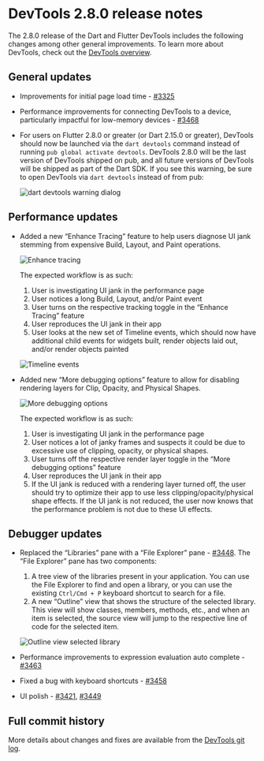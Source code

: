 # DevTools 2.8.0 release notes

The 2.8.0 release of the Dart and Flutter DevTools
includes the following changes among other general improvements.
To learn more about DevTools, check out the
[DevTools overview](https://docs.flutter.dev/tools/devtools/overview).

## General updates

* Improvements for initial page load time -
  [#3325](https://github.com/flutter/devtools/pull/3325)
* Performance improvements for connecting DevTools to a device,
  particularly impactful for low-memory devices -
  [#3468](https://github.com/flutter/devtools/pull/3468)
* For users on Flutter 2.8.0 or greater (or Dart 2.15.0 or greater),
  DevTools should now be launched via the `dart devtools` command
  instead of running `pub global activate devtools`.
  DevTools 2.8.0 will be the last version of DevTools shipped on pub,
  and all future versions of DevTools will be shipped as part of the Dart SDK.
  If you see this warning,
  be sure to open DevTools via `dart devtools` instead of from pub:

  ![dart devtools warning dialog]({{site.url}}/tools/devtools/release-notes/images-2.8.0/image1.png "dart devtools warning dialog")

## Performance updates

* Added a new “Enhance Tracing” feature to help users diagnose UI jank
  stemming from expensive Build, Layout, and Paint operations.

  ![Enhance tracing]({{site.url}}/tools/devtools/release-notes/images-2.8.0/image2.png "Enhance tracing")
  
  The expected workflow is as such:
  
  1. User is investigating UI jank in the performance page
  2. User notices a long Build, Layout, and/or Paint event
  3. User turns on the respective tracking toggle in the “Enhance Tracing” feature
  4. User reproduces the UI jank in their app
  5. User looks at the new set of Timeline events, which should now have
     additional child events for widgets built, render objects laid out,
     and/or render objects painted

  ![Timeline events]({{site.url}}/tools/devtools/release-notes/images-2.8.0/image3.png "Timeline events")

* Added new “More debugging options” feature to allow for disabling
  rendering layers for Clip, Opacity, and Physical Shapes.

  ![More debugging options]({{site.url}}/tools/devtools/release-notes/images-2.8.0/image4.png "More debugging options")
  
  The expected workflow is as such:
  
  1. User is investigating UI jank in the performance page
  2. User notices a lot of janky frames and suspects it could be due to
     excessive use of clipping, opacity, or physical shapes.
  3. User turns off the respective render layer toggle in the “More
     debugging options” feature
  4. User reproduces the UI jank in their app
  5. If the UI jank is reduced with a rendering layer turned off,
     the user should try to optimize their app to use
     less clipping/opacity/physical shape effects.
     If the UI jank is not reduced,
     the user now knows that the performance problem
     is not due to these UI effects.

## Debugger updates

* Replaced the “Libraries” pane with a “File Explorer” pane -
  [#3448](https://github.com/flutter/devtools/pull/3448). 
  The “File Explorer” pane has two components:

  1. A tree view of the libraries present in your application.
     You can use the File Explorer to find and open a library,
     or you can use the existing `Ctrl/Cmd + P` keyboard shortcut
     to search for a file.
  2. A new “Outline” view that shows the structure of the selected library.
     This view will show classes, members, methods, etc.,
     and when an item is selected,
     the source view will jump to the respective line of code
     for the selected item.

  ![Outline view selected library]({{site.url}}/tools/devtools/release-notes/images-2.8.0/image5.png "Outline view selected library")

* Performance improvements to expression evaluation auto complete -
  [#3463](https://github.com/flutter/devtools/pull/3463)
* Fixed a bug with keyboard shortcuts -
  [#3458](https://github.com/flutter/devtools/pull/3458)
* UI polish - [#3421](https://github.com/flutter/devtools/pull/3421),
  [#3449](https://github.com/flutter/devtools/pull/3449)

## Full commit history

More details about changes and fixes are available from the
[DevTools git log](https://github.com/flutter/devtools/commits/master).
